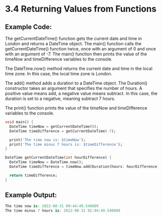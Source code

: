 # 3.4 Returning Values from Functions

## Example Code:

The getCurrentDateTime() function gets the current date and time in London and returns a DateTime object. 
The main() function calls the getCurrentDateTime() function twice, once with an argument of 0 and once with an argument of -7. The main() function then prints the value of the timeNow and timeDifference variables to the console.

The DateTime.now() method returns the current date and time in the local time zone. 
In this case, the local time zone is London.

The add() method adds a duration to a DateTime object. 
The Duration() constructor takes an argument that specifies the number of hours.
A positive value means add, a negative value means subtract. 
In this case, the duration is set to a negative, meaning subtract 7 hours.

The print() function prints the value of the timeNow and timeDifference variables to the console.


```dart
void main() {
  DateTime timeNow = getCurrentDateTime(0);
  DateTime timeDifference = getCurrentDateTime(-7);

  print('The time now is: $timeNow');
  print('The time minus 7 hours is: $timeDifference');
}

DateTime getCurrentDateTime(int hourDifference) {
  DateTime timeNow = DateTime.now();
  DateTime timeDifference = timeNow.add(Duration(hours: hourDifference));

  return timeDifference;
}
```

## Example Output:

```dart
The time now is: 2022-08-31 09:44:49.540889
The time minus 7 hours is: 2022-08-31 02:44:49.540889
```
